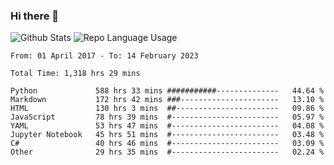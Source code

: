 ### Hi there 👋

![Github Stats](https://github-readme-stats.vercel.app/api?username=elc&show_icons=true&theme=gruvbox&border_radius=20&include_all_commits=true&count_private=true&card_width=450) ![Repo Language Usage](https://github-readme-stats.vercel.app/api/top-langs?username=elc&show_icons=true&theme=gruvbox&border_radius=20&include_all_commits=true&count_private=true&layout=compact&langs_count=5&card_width=400)


<!--START_SECTION:waka-->

```text
From: 01 April 2017 - To: 14 February 2023

Total Time: 1,318 hrs 29 mins

Python             588 hrs 33 mins ###########--------------   44.64 %
Markdown           172 hrs 42 mins ###----------------------   13.10 %
HTML               130 hrs 3 mins  ##-----------------------   09.86 %
JavaScript         78 hrs 39 mins  #------------------------   05.97 %
YAML               53 hrs 47 mins  #------------------------   04.08 %
Jupyter Notebook   45 hrs 51 mins  #------------------------   03.48 %
C#                 40 hrs 46 mins  #------------------------   03.09 %
Other              29 hrs 35 mins  #------------------------   02.24 %
```

<!--END_SECTION:waka-->
